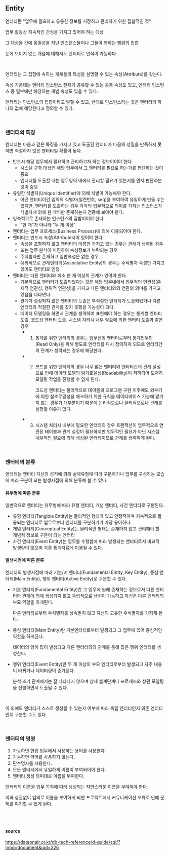 ## Entity

엔터티란 "업무에 필요하고 유용한 정보를 저장하고 관리하기 위한 집합적인 것"

업무 활동상 지속적인 관심을 가지고 있어야 하는 대상

그 대상들 간에 동질성을 지닌 인스턴스들이나 그들이 행하는 행위의 집합

눈에 보이지 않는 개념에 대해서도 엔터티로 인식이 가능하다.

<br>

엔터티는 그 집합에 속하는 개체들의 특성을 설명할 수 있는 속성(Attribute)를 갖는다.

속성 가운데는 엔터티 인스턴스 전체가 공유할 수 있는 공통 속성도 있고, 엔터티 인스턴스 중 일부에만 해당하는 개별 속성도 있을 수 있다.

엔터티는 인스턴스의 집합이라고 말할 수 있고, 반대로 인스턴스라는 것은 엔터티의 하나의 값에 해당한다고 정의할 수 있다.

<br>

### 엔터티의 특징

엔터티는 다음과 같은 특징을 가지고 있고 도출된 엔터티가 다음의 성질을 만족하지 못하면 적절하지 않은 엔터티일 확률이 높다.

- 반드시 해당 업무에서 필요하고 관리하고자 하는 정보이어야 한다.
  - 시스템 구축 대상인 해당 업무에서 그 엔터티를 필요로 하는가를 판단하는 것이 중요
  - 엔터티를 도출할 때는 업무영역 내에서 관리할 필요가 있는지를 먼저 판단하는 것이 중요
- 유일한 식별자(Unique Identifier)에 의해 식별이 가능해야 한다.
  - 어떤 엔터티이건 임의의 식별자(일련번호, seq)를 부여하여 유일하게 만들 수는 있지만, 엔터티를 도출하는 경우 각각의 업무적으로 의미를 가지는 인스턴스가 식별자에 의해 한 개씩만 존재하는지 검증해 보아야 한다.
- 영속적으로 존재하는 인스턴스의 집합이어야 한다.
  - "한 개"가 아니라 "두 개 이상"
- 엔터티는 업무 프로세스(Business Process)에 의해 이용되어야 한다.
- 엔터티는 반드시 속성(Attributes)이 있어야 한다.
  - 속성을 포함하지 않고 엔터티의 이름만 가지고 있는 경우는 관계가 생략된 경우
  - 또는 업무 분석이 미진하여 속성정보가 누락되는 경우
  - 주식별자만 존재하고 일반속성은 없는 경우
  - 예외적으로 관계엔터티(Associative Entity)의 경우는 주식별자 속성만 가지고 있어도 엔터티로 인정
- 엔터티는 다른 엔터티와 최소 한 개 이상의 관계가 있어야 한다.
  - 기본적으로 엔터티가 도출되었다는 것은 해당 업무내에서 업무적인 연관성(존재적 연관성, 행위적 연관성)을 가지고 다른 엔터티와의 연관의 의미를 가지고 있음을 나타낸다.
  - 관계가 설정되지 않은 엔터티의 도출은 부적절한 엔터티가 도출되었거나 다른 엔터티와 적절한 관계를 찾지 못했을 가능성이 크다.
  - 데이터 모델링을 하면서 관계를 생략하여 표현해야 하는 경우는 통계썽 엔터티 도출, 코드성 엔터티 도출. 시스템 처리시 내부 필요에 의한 엔터티 도출과 같은 경우
    - 1. 통계를 위한 엔터티의 경우는 업무진행 엔터티로부터 통계업무만(Read Only)을 위해 별도로 엔터티를 다시 정의하게 되므로 엔터티간의 관계가 생략되는 경우에 해당한다.
    - 2. 코드를 위한 엔터티의 경우 너무 많은 엔터티와 엔터티간의 관계 설정으로 인해 데이터 모델의 읽기효율성(Readability)이 저하되어 도저히 모델링 작업을 진행할 수 없게 된다.
            
            코드성 엔터티는 물리적으로 테이블과 프로그램 구현 이후에도 외부키에 의한 참조무결성을 체크하기 위한 규칙을 데이터베이스 기능에 맡기지 않는 경우가 대부분이기 때문에 논리적으로나 물리적으로나 관계를 설정할 이유가 없다.
    - 3. 시스템 처리시 내부에 필요한 엔터티의 경우 트랜잭션이 업무적으로 연관된 테이블과 관계 설정이 필요하지만 업무적인 필요가 아닌 시스템 내부적인 필요에 의해 생성된 엔터티이므로 관계를 생략하게 된다.

<br>

### 엔터티의 분류

엔터티는 엔터티 자신의 성격에 의해 실체유형에 따라 구분하거나 업무를 구성하는 모습에 따라 구분이 되는 발생시점에 의해 분류해 볼 수 있다.

#### 유무형에 따른 분류

일반적으로 엔터티는 유무형에 따라 유형 엔터티, 개념 엔터티, 사건 엔터티로 구분된다.

- 유형 엔터티(Tangible Entity)는 물리적인 형태가 있고 안정적이며 지속적으로 활용되는 엔터티로 업무로부터 엔터티를 구분하기가 가장 용이하다.
- 개념 엔터티(Conceptual Entity)는 물리적인 형태는 존재하지 않고 관리해야 할 개념적 정보로 구분이 되는 엔터티
- 사건 엔터티(Event Entity)는 업무를 수행함에 따라 발생되는 엔터티로서 비교적 발생량이 많으며 각종 통계자료에 이용될 수 있다.

#### 발생시점에 따른 분류

엔터티의 발생시점에 따라 기본/키 엔터티(Fundamental Entity, Key Entity), 중심 엔터티(Main Entity), 행위 엔터티(Active Entity)로 구분할 수 있다.

- 기본 엔터티(Fundamental Entity)란 그 업무에 원래 존재하는 정보로서 다른 엔터티와 관계에 의헤 생성되지 않고 독립적으로 생성이 가능하고 자신은 다른 엔터티의 부모 역할을 하게된다.

    다른 엔터티로부터 주식별자를 상속받지 않고 자신의 고유한 주식별자를 가지게 된다.
- 중심 엔터티(Main Entity)란 기본엔터티로부터 발생되고 그 업무에 있어 중심적인 역할을 하게된다.
  
    데이터의 양이 많이 발생되고 다른 엔터티와의 관계를 통해 많은 행위 엔터티를 생성한다.
- 행위 엔터티(Event Entity)란 두 개 이상의 부모 엔터티로부터 발생되고 자주 내용이 바뀌거나 데이터량이 증가된다.

    분석 초기 단계에서는 잘 나타나지 않으며 상세 설계단계나 프로세스와 상관 모델링을 진행하면서 도출될 수 있다.

<br>

이 외에도 엔터티가 스스로 생성될 수 있는지 여부에 따라 독립 엔터티인지 의존 엔터티인지 구분할 수도 있다.

<br>

### 엔터티의 명명

1. 가능하면 현업 업무에서 사용하는 용어를 사용한다.
2. 가능하면 약어를 사용하지 않는다.
3. 단수명사를 사용한다.
4. 모든 엔터티에서 유일하게 이름이 부여되어야 한다.
5. 엔터티 생성 의미대로 이름을 부여한다.

엔터티의 이름을 업무 목적에 따라 생성되는 자연스러운 이름을 부여해야 한다.

이와 상관없이 임의로 이름을 부여하게 되면 프로젝트에서 커뮤니케이션 오류로 인해 문제를 야기할 수 있게 된다.

<br>
<br>

#### source

https://dataonair.or.kr/db-tech-reference/d-guide/sql/?mod=document&uid=326